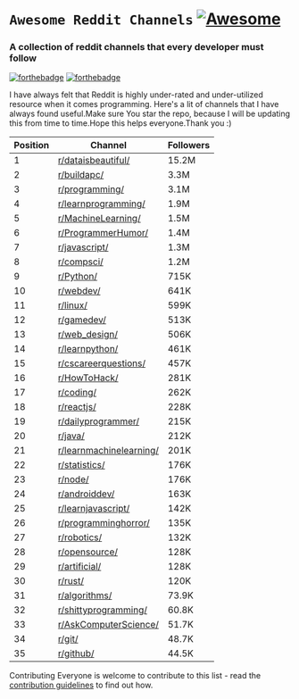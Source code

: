 # ```Awesome Reddit Channels``` [![Awesome](https://awesome.re/badge.svg)](https://awesome.re)
### A collection of reddit channels that every developer must follow 
[![forthebadge](https://forthebadge.com/images/badges/built-with-love.svg)](https://forthebadge.com) [![forthebadge](https://forthebadge.com/images/badges/contains-technical-debt.svg)](https://forthebadge.com)


I have always felt that Reddit is highly under-rated and under-utilized resource when it comes programming. 
Here's a lit of channels that I have always found useful.Make sure You star the repo, 
because I will be updating this from time to time.Hope this helps everyone.Thank you :)

|Position|Channel                                                                  |Followers|
|--------|-------------------------------------------------------------------------|---------|
|1       |[r/dataisbeautiful/](https://www.reddit.com/r/dataisbeautiful/)          |15.2M    |
|2       |[r/buildapc/](https://www.reddit.com/r/buildapc/)                        |3.3M     |
|3       |[r/programming/](https://www.reddit.com/r/programming/)                  |3.1M     |
|4       |[r/learnprogramming/](https://www.reddit.com/r/learnprogramming/)        |1.9M     |
|5       |[r/MachineLearning/](https://www.reddit.com/r/MachineLearning/)          |1.5M     |
|6       |[r/ProgrammerHumor/](https://www.reddit.com/r/ProgrammerHumor/)          |1.4M     |
|7       |[r/javascript/](https://www.reddit.com/r/javascript/)                    |1.3M     |
|8       |[r/compsci/](https://www.reddit.com/r/compsci/)                          |1.2M     |
|9       |[r/Python/](https://www.reddit.com/r/Python/)                            |715K     |
|10      |[r/webdev/](https://www.reddit.com/r/webdev/)                            |641K     |
|11      |[r/linux/](https://www.reddit.com/r/linux/)                              |599K     |
|12      |[r/gamedev/](https://www.reddit.com/r/gamedev/)                          |513K     |
|13      |[r/web_design/](https://www.reddit.com/r/web_design/)                    |506K     |
|14      |[r/learnpython/](https://www.reddit.com/r/learnpython/)                  |461K     |
|15      |[r/cscareerquestions/](https://www.reddit.com/r/cscareerquestions/)      |457K     |
|16      |[r/HowToHack/](https://www.reddit.com/r/HowToHack/)                      |281K     |
|17      |[r/coding/](https://www.reddit.com/r/coding/)                            |262K     |
|18      |[r/reactjs/](https://www.reddit.com/r/reactjs/)                          |228K     |
|19      |[r/dailyprogrammer/](https://www.reddit.com/r/dailyprogrammer/)          |215K     |
|20      |[r/java/](https://www.reddit.com/r/java/)                                |212K     |
|21      |[r/learnmachinelearning/](https://www.reddit.com/r/learnmachinelearning/)|201K     |
|22      |[r/statistics/](https://www.reddit.com/r/statistics/)                    |176K     |
|23      |[r/node/](https://www.reddit.com/r/node/)                                |176K     |
|24      |[r/androiddev/](https://www.reddit.com/r/androiddev/)                    |163K     |
|25      |[r/learnjavascript/](https://www.reddit.com/r/learnjavascript/)          |142K     |
|26      |[r/programminghorror/](https://www.reddit.com/r/programminghorror/)      |135K     |
|27      |[r/robotics/](https://www.reddit.com/r/robotics/)                        |132K     |
|28      |[r/opensource/](https://www.reddit.com/r/opensource/)                    |128K     |
|29      |[r/artificial/](https://www.reddit.com/r/artificial/)                    |128K     |
|30      |[r/rust/](https://www.reddit.com/r/rust/)                                |120K     |
|31      |[r/algorithms/](https://www.reddit.com/r/algorithms/)                    |73.9K    |
|32      |[r/shittyprogramming/](https://www.reddit.com/r/shittyprogramming/)      |60.8K    |
|33      |[r/AskComputerScience/](https://www.reddit.com/r/AskComputerScience/)    |51.7K    |
|34      |[r/git/](https://www.reddit.com/r/git/)                                  |48.7K    |
|35      |[r/github/](https://www.reddit.com/r/github/)                            |44.5K    |



Contributing
Everyone is welcome to contribute to this list - read the [contribution guidelines](./Contributing.md) to find out how.
